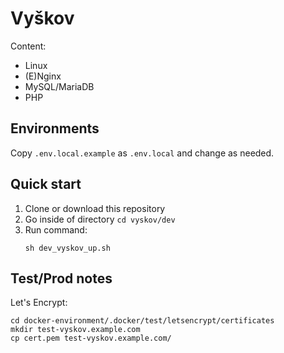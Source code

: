 # Vyškov

Content:
- Linux
- (E)Nginx
- MySQL/MariaDB
- PHP

## Environments

Copy `.env.local.example` as `.env.local` and change as needed.

## Quick start
1. Clone or download this repository
2. Go inside of directory `cd vyskov/dev`
3. Run command:
    ```
    sh dev_vyskov_up.sh
    ```

## Test/Prod notes

Let's Encrypt:
```
cd docker-environment/.docker/test/letsencrypt/certificates
mkdir test-vyskov.example.com
cp cert.pem test-vyskov.example.com/
```